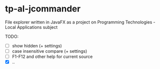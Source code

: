 # tp-al-jcommander
File explorer written in JavaFX as a project on Programming Technologies - Local Applications subject


TODO:

- [ ] show hidden (+ settings)
- [ ] case insensitive compare (+ settings)
- [ ] F1-F12 and other help for current source
- [x] ..
